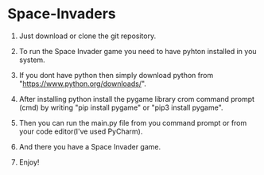 # Space-Invaders

1. Just download or clone the git repository. 

2. To run the Space Invader game you need to have pyhton installed in you system.

3. If you dont have python then simply download python from "https://www.python.org/downloads/".

4. After installing python install the pygame library crom command prompt (cmd) by writing "pip install pygame" or "pip3 install pygame".

5. Then you can run the main.py file from you command prompt or from your code editor(I've used PyCharm).

6. And there you have a Space Invader game.

7. Enjoy!
